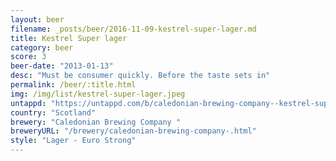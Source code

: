 ```yaml
---
layout: beer
filename: _posts/beer/2016-11-09-kestrel-super-lager.md
title: Kestrel Super lager
category: beer
score: 3
beer-date: "2013-01-13"
desc: "Must be consumer quickly. Before the taste sets in"
permalink: /beer/:title.html
img: /img/list/kestrel-super-lager.jpeg
untappd: "https://untappd.com/b/caledonian-brewing-company--kestrel-super-premium/1572472"
country: "Scotland"
brewery: "Caledonian Brewing Company "
breweryURL: "/brewery/caledonian-brewing-company-.html"
style: "Lager - Euro Strong"
---
```

